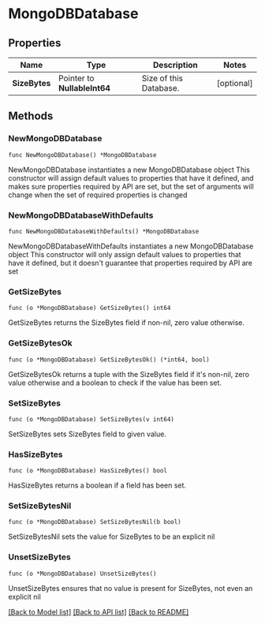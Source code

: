 # MongoDBDatabase

## Properties

Name | Type | Description | Notes
------------ | ------------- | ------------- | -------------
**SizeBytes** | Pointer to **NullableInt64** | Size of this Database. | [optional] 

## Methods

### NewMongoDBDatabase

`func NewMongoDBDatabase() *MongoDBDatabase`

NewMongoDBDatabase instantiates a new MongoDBDatabase object
This constructor will assign default values to properties that have it defined,
and makes sure properties required by API are set, but the set of arguments
will change when the set of required properties is changed

### NewMongoDBDatabaseWithDefaults

`func NewMongoDBDatabaseWithDefaults() *MongoDBDatabase`

NewMongoDBDatabaseWithDefaults instantiates a new MongoDBDatabase object
This constructor will only assign default values to properties that have it defined,
but it doesn't guarantee that properties required by API are set

### GetSizeBytes

`func (o *MongoDBDatabase) GetSizeBytes() int64`

GetSizeBytes returns the SizeBytes field if non-nil, zero value otherwise.

### GetSizeBytesOk

`func (o *MongoDBDatabase) GetSizeBytesOk() (*int64, bool)`

GetSizeBytesOk returns a tuple with the SizeBytes field if it's non-nil, zero value otherwise
and a boolean to check if the value has been set.

### SetSizeBytes

`func (o *MongoDBDatabase) SetSizeBytes(v int64)`

SetSizeBytes sets SizeBytes field to given value.

### HasSizeBytes

`func (o *MongoDBDatabase) HasSizeBytes() bool`

HasSizeBytes returns a boolean if a field has been set.

### SetSizeBytesNil

`func (o *MongoDBDatabase) SetSizeBytesNil(b bool)`

 SetSizeBytesNil sets the value for SizeBytes to be an explicit nil

### UnsetSizeBytes
`func (o *MongoDBDatabase) UnsetSizeBytes()`

UnsetSizeBytes ensures that no value is present for SizeBytes, not even an explicit nil

[[Back to Model list]](../README.md#documentation-for-models) [[Back to API list]](../README.md#documentation-for-api-endpoints) [[Back to README]](../README.md)


